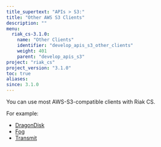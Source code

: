 ```yaml
---
title_supertext: "APIs > S3:"
title: "Other AWS S3 Clients"
description: ""
menu:
  riak_cs-3.1.0:
    name: "Other Clients"
    identifier: "develop_apis_s3_other_clients"
    weight: 401
    parent: "develop_apis_s3"
project: "riak_cs"
project_version: "3.1.0"
toc: true
aliases:
since: 3.1.0
---
```


You can use most AWS-S3-compatible clients with Riak CS.

For example:

- [DragonDisk](./dragondisk)
- [Fog](./fog)
- [Transmit](./transmit)
